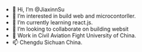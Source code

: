 - 👋 Hi, I’m @JiaxinnSu
- 👀 I’m interested in build web and microcontorller.
- 🌱 I’m currently learning react.js.
- 💞️ I’m looking to collaborate on building websit
- 💼 Work in Civil Aviation Fight University of China.
- 📫 Chengdu Sichuan China.

<!---
JiaxinnSu/JiaxinnSu is a ✨ special ✨ repository because its `README.md` (this file) appears on your GitHub profile.
You can click the Preview link to take a look at your changes.
--->
